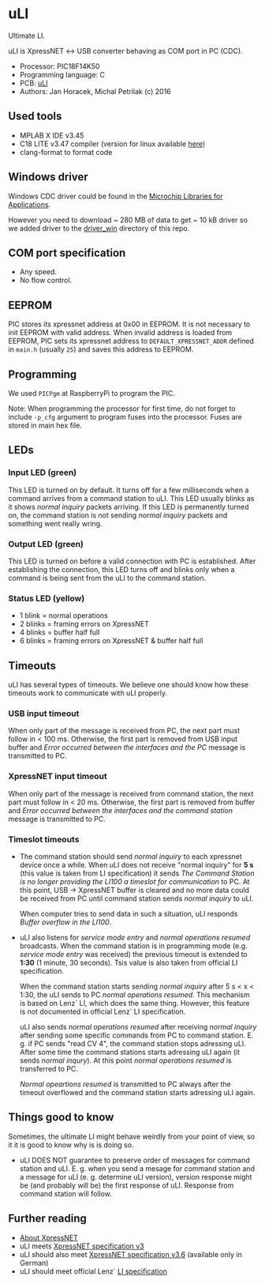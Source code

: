 # uLI
Ultimate LI.

uLI is XpressNET &#8596; USB converter behaving as COM port in PC (CDC).

* Processor: PIC18F14K50
* Programming language: C
* PCB: [uLI](https://github.com/kmzbrnoI/uLI-pcb)
* Authors: Jan Horacek, Michal Petrilak (c) 2016

## Used tools

- MPLAB X IDE v3.45
- C18 LITE v3.47 compiler (version for linux available
  [here](https://github.com/Manouchehri/Microchip-C18-Lite))
- clang-format to format code

## Windows driver

Windows CDC driver could be found in the
[Microchip Libraries for Applications](http://www.microchip.com/mplab/microchip-libraries-for-applications).

However you need to download ~ 280 MB of data to get ~ 10 kB driver so we added
driver to the [driver_win](driver_win/) directory of this repo.

## COM port specification

* Any speed.
* No flow control.

## EEPROM

PIC stores its xpressnet address at 0x00 in EEPROM. It is not necessary to
init EEPROM with valid address. When invalid address is loaded from EEPROM,
PIC sets its xpressnet address to `DEFAULT_XPRESSNET_ADDR` defined in `main.h`
(usually `25`) and saves this address to EEPROM.

## Programming

We used `PICPgm` at RaspberryPi to program the PIC.

Note: When programming the processor for first time, do not forget to include
`-p_cfg` argument to program fuses into the processor. Fuses are stored in main
hex file.

## LEDs

### Input LED (green)
This LED is turned on by default. It turns off for a few milliseconds when a
command arrives from a command station to uLI. This LED usually blinks as it
shows *normal inquiry* packets arriving. If this LED is permanently turned on,
the command station is not sending *normal inquiry* packets and something went
really wring.

### Output LED (green)
This LED is turned on before a valid connection with PC is established. After
establishing the connection, this LED turns off and blinks only when a command
is being sent from the uLI to the command station.

### Status LED (yellow)
- 1 blink = normal operations
- 2 blinks = framing errors on XpressNET
- 4 blinks = buffer half full
- 6 blinks = framing errors on XpressNET & buffer half full

## Timeouts

uLI has several types of timeouts. We believe one should know how these timeouts
work to communicate with uLI properly.

### USB input timeout
When only part of the message is received from PC, the next part must
follow in < 100 ms. Otherwise, the first part is removed from USB input buffer and
*Error occurred between the interfaces and the PC* message is transmitted to PC.

### XpressNET input timeout
When only part of the message is received from command station, the next part must
follow in < 20 ms. Otherwise, the first part is removed from buffer and
*Error occurred between the interfaces and the command station* message is
transmitted to PC.

### Timeslot timeouts
- The command station should send *normal inquiry* to each xpressnet device
  once a while. When uLI does not receive "normal inquiry" for **5 s** (this value is
  taken from LI specification) it sends *The Command Station is no longer providing
  the LI100 a timeslot for communication* to PC. At this point, USB → XpressNET
  buffer is cleared and no more data could be received from PC until command
  station sends *normal inquiry* to uLI.

  When computer tries to send data in such a situation, uLI responds
  *Buffer overflow in the LI100*.

- uLI also listens for *service mode entry* and *normal operations resumed*
  broadcasts. When the command station is in programming mode (e.g. *service
  mode entry* was received) the previous timeout is extended to **1:30** (1 minute,
  30 seconds). Tsis value is also taken from official LI specification.

  When the command station starts sending *normal inquiry* after 5 s < x < 1:30,
  the uLI sends to PC *normal operations resumed*. This mechanism is based
  on Lenz\` LI, which does the same thing. However, this feature is not documented
  in official Lenz` LI specification.

  uLI also sends *normal operations resumed* after receiving *normal inquiry*
  after sending some specific commands from PC to command station. E. g. if PC
  sends "read CV 4", the command station stops adressing uLI. After some time
  the command stations starts adressing uLI again (it sends *normal inqury*).
  At this point *normal operations resumed* is transferred to PC.

  *Normal opeartions resumed* is transmitted to PC always after the timeout
  overflowed and the command station starts adressing uLI again.

## Things good to know

Sometimes, the ultimate LI might behave weirdly from your point of view, so it
it is good to know why is is doing so.

- uLI DOES NOT guarantee to preserve order of messages for command station and
  uLI. E. g. when you send a mesage for command station and a message for uLI
  (e. g. determine uLI version), version response might be (and probably will be)
  the first response of uLI. Response from command station will follow.


## Further reading

- [About XpressNET](http://www.opendcc.de/info/xpressnet/xpressnet_e.html)
- uLI meets [XpressNET specification v3](http://www.lenzusa.com/1newsite1/Manuals/xpressnet.pdf)
- uLI should also meet [XpressNET specification v3.6](http://wiki.rocrail.net/lib/exe/fetch.php?id=xpressnet-en&cache=cache&media=xpressnet:xpressnet-lan-usb-23151-v1.pdf) (available only in German)
- uLI should meet official Lenz` [LI specification](http://www.lenzusa.com/1newsite1/Manuals/LI-USB_XpressNet_Supplement.pdf)
